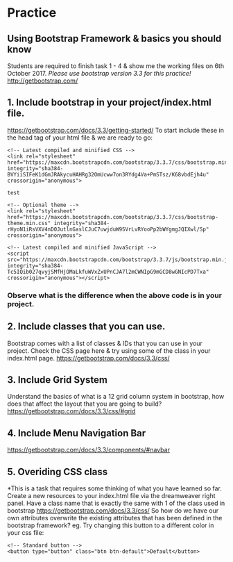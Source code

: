 # Practice
## Using Bootstrap Framework & basics you should know
Students are required to finish task 1 - 4 & show me the working files on 6th October 2017.
*Please use bootstrap version 3.3 for this practice!*
http://getbootstrap.com/

## 1. Include bootstrap in your project/index.html file.
https://getbootstrap.com/docs/3.3/getting-started/
To start include these in the head tag of your html file & we are ready to go:
```
<!-- Latest compiled and minified CSS -->
<link rel="stylesheet" href="https://maxcdn.bootstrapcdn.com/bootstrap/3.3.7/css/bootstrap.min.css" integrity="sha384-BVYiiSIFeK1dGmJRAkycuHAHRg32OmUcww7on3RYdg4Va+PmSTsz/K68vbdEjh4u" crossorigin="anonymous">

test

<!-- Optional theme -->
<link rel="stylesheet" href="https://maxcdn.bootstrapcdn.com/bootstrap/3.3.7/css/bootstrap-theme.min.css" integrity="sha384-rHyoN1iRsVXV4nD0JutlnGaslCJuC7uwjduW9SVrLvRYooPp2bWYgmgJQIXwl/Sp" crossorigin="anonymous">

<!-- Latest compiled and minified JavaScript -->
<script src="https://maxcdn.bootstrapcdn.com/bootstrap/3.3.7/js/bootstrap.min.js" integrity="sha384-Tc5IQib027qvyjSMfHjOMaLkfuWVxZxUPnCJA7l2mCWNIpG9mGCD8wGNIcPD7Txa" crossorigin="anonymous"></script>
```
### Observe what is the difference when the above code is in your project.

## 2. Include classes that you can use.
Bootstrap comes with a list of classes & IDs that you can use in your project.
Check the CSS page here & try using some of the class in your index.html page.
https://getbootstrap.com/docs/3.3/css/

## 3. Include Grid System
Understand the basics of what is a 12 grid column system in bootstrap, how does that affect the layout that you are going to build?
https://getbootstrap.com/docs/3.3/css/#grid


## 4. Include Menu Navigation Bar
https://getbootstrap.com/docs/3.3/components/#navbar

## 5. Overiding CSS class
*This is a task that requires some thinking of what you have learned so far.
Create a new resources to your index.html file via the dreamweaver right panel.
Have a class name that is exactly the same with 1 of the class used in bootstrap https://getbootstrap.com/docs/3.3/css/
So how do we have our own attributes overwrite the existing attributes that has been defined in the bootstrap framework?
eg. 
Try changing this button to a different color in your css file:
```
<!-- Standard button -->
<button type="button" class="btn btn-default">Default</button>
```
